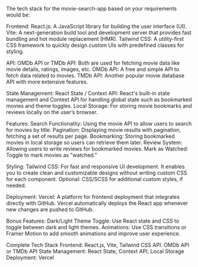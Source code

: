 The tech stack for the movie-search-app based on your requirements would be:

Frontend:
React.js: A JavaScript library for building the user interface (UI).
Vite: A next-generation build tool and development server that provides fast bundling and hot module replacement (HMR).
Tailwind CSS: A utility-first CSS framework to quickly design custom UIs with predefined classes for styling.

API:
OMDb API or TMDb API: Both are used for fetching movie data like movie details, ratings, images, etc.
OMDb API: A free and simple API to fetch data related to movies.
TMDb API: Another popular movie database API with more extensive features.

State Management:
React State / Context API: React's built-in state management and Context API for handling global state such as bookmarked movies and theme toggles.
Local Storage: For storing movie bookmarks and reviews locally on the user’s browser.

Features:
Search Functionality: Using the movie API to allow users to search for movies by title.
Pagination: Displaying movie results with pagination, fetching a set of results per page.
Bookmarking: Storing bookmarked movies in local storage so users can retrieve them later.
Review System: Allowing users to write reviews for bookmarked movies.
Mark as Watched: Toggle to mark movies as "watched."

Styling:
Tailwind CSS: For fast and responsive UI development. It enables you to create clean and customizable designs without writing custom CSS for each component.
Optional: CSS/SCSS for additional custom styles, if needed.

Deployment:
Vercel: A platform for frontend deployment that integrates directly with GitHub. Vercel automatically deploys the React app whenever new changes are pushed to GitHub.

Bonus Features:
Dark/Light Theme Toggle: Use React state and CSS to toggle between dark and light themes.
Animations: Use CSS transitions or Framer Motion to add smooth animations and improve user experience.

Complete Tech Stack
Frontend: React.js, Vite, Tailwind CSS
API: OMDb API or TMDb API
State Management: React State, Context API, Local Storage
Deployment: Vercel

